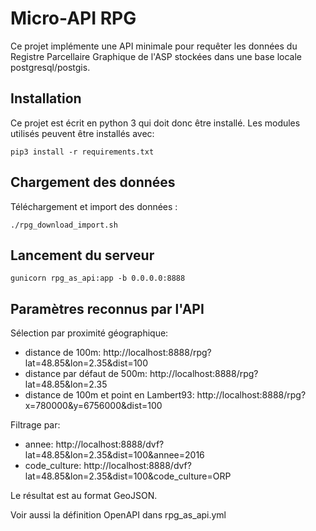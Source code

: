 # Micro-API RPG

Ce projet implémente une API minimale pour requêter les données du Registre Parcellaire Graphique de l'ASP stockées dans une base locale postgresql/postgis.


## Installation

Ce projet est écrit en python 3 qui doit donc être installé. Les modules utilisés peuvent être installés avec:

`pip3 install -r requirements.txt`


## Chargement des données

Téléchargement et import des données :

`./rpg_download_import.sh`


## Lancement du serveur

`gunicorn rpg_as_api:app -b 0.0.0.0:8888`


## Paramètres reconnus par l'API

Sélection par proximité géographique:
- distance de 100m: http://localhost:8888/rpg?lat=48.85&lon=2.35&dist=100
- distance par défaut de 500m: http://localhost:8888/rpg?lat=48.85&lon=2.35
- distance de 100m et point en Lambert93: http://localhost:8888/rpg?x=780000&y=6756000&dist=100


Filtrage par:
- annee: http://localhost:8888/dvf?lat=48.85&lon=2.35&dist=100&annee=2016
- code_culture: http://localhost:8888/dvf?lat=48.85&lon=2.35&dist=100&code_culture=ORP

Le résultat est au format GeoJSON.

Voir aussi la définition OpenAPI dans rpg_as_api.yml
